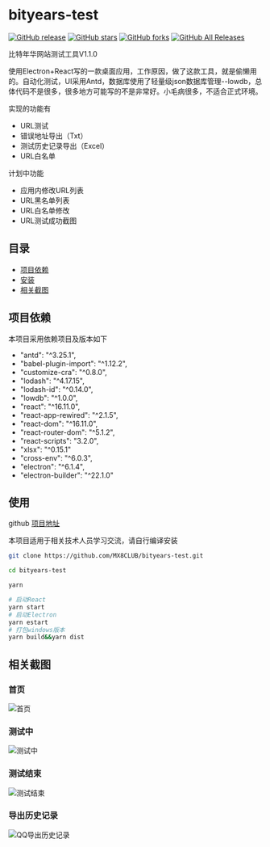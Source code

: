 # bityears-test

<a href="https://github.com/MX8CLUB/bityears-test/releases"><img alt="GitHub release" src="https://img.shields.io/github/release/MX8CLUB/bityears-test.svg?color=blu"></a>
<a href="https://github.com/MX8CLUB/bityears-test/stargazers"><img alt="GitHub stars" src="https://img.shields.io/github/stars/MX8CLUB/bityears-test.svg"></a>
<a href="https://github.com/MX8CLUB/bityears-test/network/members"><img alt="GitHub forks" src="https://img.shields.io/github/forks/MX8CLUB/bityears-test.svg"></a>
<a href="https://github.com/MX8CLUB/bityears-test/releases"><img alt="GitHub All Releases" src="https://img.shields.io/github/downloads/MX8CLUB/bityears-test/total.svg?color=yellow"></a>

比特年华网站测试工具V1.1.0

使用Electron+React写的一款桌面应用，工作原因，做了这款工具，就是偷懒用的。自动化测试，UI采用Antd，数据库使用了轻量级json数据库管理--lowdb，总体代码不是很多，很多地方可能写的不是非常好。小毛病很多，不适合正式环境。

实现的功能有

- URL测试
- 错误地址导出（Txt）
- 测试历史记录导出（Excel）
- URL白名单

计划中功能

- 应用内修改URL列表
- URL黑名单列表
- URL白名单修改
- URL测试成功截图

## 目录

* [项目依赖](#项目依赖)
* [安装](#安装)
* [相关截图](#相关截图)

## 项目依赖
本项目采用依赖项目及版本如下
- "antd": "^3.25.1",
- "babel-plugin-import": "^1.12.2",
- "customize-cra": "^0.8.0",
- "lodash": "^4.17.15",
- "lodash-id": "^0.14.0",
- "lowdb": "^1.0.0",
- "react": "^16.11.0",
- "react-app-rewired": "^2.1.5",
- "react-dom": "^16.11.0",
- "react-router-dom": "^5.1.2",
- "react-scripts": "3.2.0",
- "xlsx": "^0.15.1"
- "cross-env": "^6.0.3",
- "electron": "^6.1.4",
- "electron-builder": "^22.1.0"

## 使用

github [项目地址](https://github.com/MX8CLUB/bityears-test)

本项目适用于相关技术人员学习交流，请自行编译安装

```sh
git clone https://github.com/MX8CLUB/bityears-test.git

cd bityears-test

yarn

# 启动React
yarn start
# 启动Electron
yarn estart
# 打包windows版本
yarn build&&yarn dist
```

## 相关截图

### 首页

![首页][1]

### 测试中

![测试中][2]

### 测试结束

![测试结束][3]

### 导出历史记录

![QQ导出历史记录][5]

  [1]: https://www.mx8.club/usr/uploads/2019/11/2103622306.png
  [2]: https://www.mx8.club/usr/uploads/2019/11/4149030414.png
  [3]: https://www.mx8.club/usr/uploads/2019/11/3982079810.png
  [4]: https://www.mx8.club/usr/uploads/2019/11/3982079810.png
  [5]: https://www.mx8.club/usr/uploads/2019/11/13990925.png